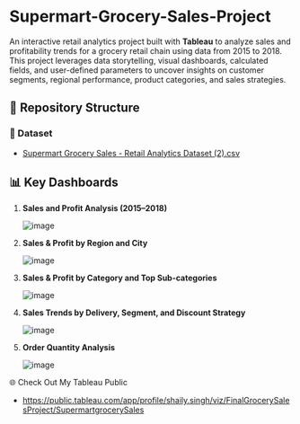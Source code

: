 # Supermart-Grocery-Sales-Project
An interactive retail analytics project built with **Tableau** to analyze sales and profitability trends for a grocery retail chain using data from 2015 to 2018. This project leverages data storytelling, visual dashboards, calculated fields, and user-defined parameters to uncover insights on customer segments, regional performance, product categories, and sales strategies.
## 📁 Repository Structure
### 📂 Dataset
- [Supermart Grocery Sales - Retail Analytics Dataset (2).csv](https://github.com/Samplergithub769/Supermart-Grocery-Sales-Project/blob/main/Supermart%20Grocery%20Sales%20-%20Retail%20Analytics%20Dataset%20(2).csv)
## 📊 Key Dashboards
1. **Sales and Profit Analysis (2015–2018)**
   
   ![image](https://github.com/user-attachments/assets/709ec855-4bea-4694-b3b3-93ba63147b29)
2. **Sales & Profit by Region and City**
   
   ![image](https://github.com/user-attachments/assets/4d294b07-197e-4c72-9277-39de2d8b1314)
3. **Sales & Profit by Category and Top Sub-categories**
   
   ![image](https://github.com/user-attachments/assets/5bdb8399-cd49-4e96-a793-8613687aa8a7)
4. **Sales Trends by Delivery, Segment, and Discount Strategy**

   ![image](https://github.com/user-attachments/assets/1711179a-7346-474c-8ac8-d2549a7e152b)
6. **Order Quantity Analysis**
   
   ![image](https://github.com/user-attachments/assets/e5cdc93b-ec83-4e16-ac80-311dc3e680c5)
   
🌐 Check Out My Tableau Public
   - https://public.tableau.com/app/profile/shaily.singh/viz/FinalGrocerySalesProject/SupermartgrocerySales




